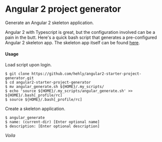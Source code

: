 # Angular 2 project generator

Generate an Angular 2 skeleton application.

Angular 2 with Typescript is great, but the configuration involved can be a pain in the butt.
Here's a quick bash script that generates a pre-configured Angular 2 skeleton app.
The skeleton app itself can be found [here](https://github.com/hehly/angular2-starter-project-generator.git).

####  Usage

Load script upon login.

    $ git clone https://github.com/hehly/angular2-starter-project-generator.git
    $ cd angular2-starter-project-generator
    $ mv angular_generate.sh ${HOME}/.my_scripts/
    $ echo 'source ${HOME}/.my_scripts/angular_generate.sh' >> ${HOME}/.bash[_profile/rc]
    $ source ${HOME}/.bash[_profile/rc]

Create a skeleton application.

    $ angular_generate
    $ name: (current-dir) [Enter optional name]
    $ description: [Enter optional description]
    
_Voila_
